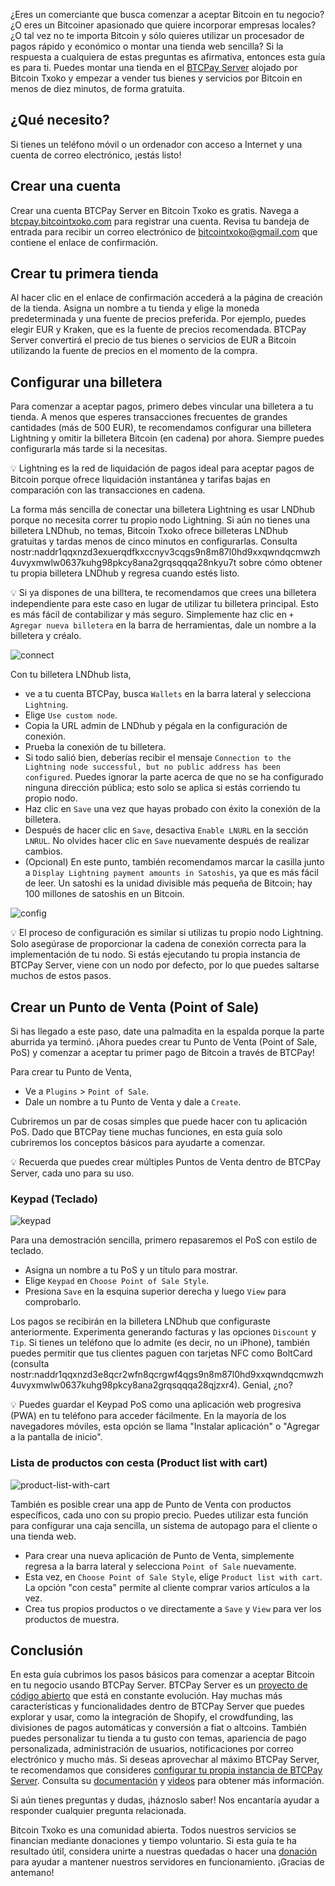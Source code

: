 ¿Eres un comerciante que busca comenzar a aceptar Bitcoin en tu negocio? ¿O eres un Bitcoiner apasionado que quiere incorporar empresas locales? ¿O tal vez no te importa Bitcoin y sólo quieres utilizar un procesador de pagos rápido y económico o montar una tienda web sencilla? Si la respuesta a cualquiera de estas preguntas es afirmativa, entonces esta guía es para ti. Puedes montar una tienda en el  [BTCPay Server](https://btcpayserver.org/) alojado por Bitcoin Txoko y empezar a vender tus bienes y servicios por Bitcoin en menos de diez minutos, de forma gratuita.
## ¿Qué necesito?
Si tienes un teléfono móvil o un ordenador con acceso a Internet y una cuenta de correo electrónico, ¡estás listo!
## Crear una cuenta
Crear una cuenta BTCPay Server en Bitcoin Txoko es gratis. Navega a [btcpay.bitcointxoko.com](https://btcpay.bitcointxoko.com) para registrar una cuenta. Revisa tu bandeja de entrada para recibir un correo electrónico de bitcointxoko@gmail.com que contiene el enlace de confirmación.
## Crear tu primera tienda
Al hacer clic en el enlace de confirmación accederá a la página de creación de la tienda. Asigna un nombre a tu tienda y elige la moneda predeterminada y una fuente de precios preferida. Por ejemplo, puedes elegir EUR y Kraken, que es la fuente de precios recomendada. BTCPay Server convertirá el precio de tus bienes o servicios de EUR a Bitcoin utilizando la fuente de precios en el momento de la compra.
## Configurar una billetera
Para comenzar a aceptar pagos, primero debes vincular una billetera a tu tienda. A menos que esperes transacciones frecuentes de grandes cantidades (más de 500 EUR), te recomendamos configurar una billetera Lightning y omitir la billetera Bitcoin (en cadena) por ahora. Siempre puedes configurarla más tarde si la necesitas. 

💡 Lightning es la red de liquidación de pagos ideal para aceptar pagos de Bitcoin porque ofrece liquidación instantánea y tarifas bajas en comparación con las transacciones en cadena. 

La forma más sencilla de conectar una billetera Lightning es usar LNDhub porque no necesita correr tu propio nodo Lightning. Si aún no tienes una billetera LNDhub, no temas, Bitcoin Txoko ofrece billeteras LNDhub gratuitas y tardas menos de cinco minutos en configurarlas. Consulta nostr:naddr1qqxnzd3exuerqdfkxccnyv3cqgs9n8m87l0hd9xxqwndqcmwzh4uvyxmwlw0637kuhg98pkcy8ana2grqsqqqa28nkyu7t sobre cómo obtener tu propia billetera LNDhub y regresa cuando estés listo.

💡 Si ya dispones de una billtera, te recomendamos que crees una billetera independiente para este caso en lugar de utilizar tu billetera principal. Esto es más fácil de contabilizar y más seguro. Simplemente haz clic en `+ Agregar nueva billetera` en la barra de herramientas, dale un nombre a la billetera y créalo.

![connect](https://cdn.satellite.earth/038642b9f6e77623b7affb20adfce5af46a64d9cecb53c1cb651043a88a72597.webp)

Con tu billetera LNDhub lista, 
- ve a tu cuenta BTCPay, busca `Wallets` en la barra lateral y selecciona `Lightning`.
- Elige `Use custom node`. 
- Copia la URL admin de LNDhub y pégala en la configuración de conexión.
- Prueba la conexión de tu billetera.
- Si todo salió bien, deberías recibir el mensaje `Connection to the Lightning node successful, but no public address has been configured`. Puedes ignorar la parte acerca de que no se ha configurado ninguna dirección pública; esto solo se aplica si estás corriendo tu propio nodo.
- Haz clic en `Save` una vez que hayas probado con éxito la conexión de la billetera.
- Después de hacer clic en `Save`, desactiva `Enable LNURL` en la sección `LNRUL`. No olvides hacer clic en `Save` nuevamente después de realizar cambios. 
- (Opcional) En este punto, también recomendamos marcar la casilla junto a `Display Lightning payment amounts in Satoshis`, ya que es más fácil de leer. Un satoshi es la unidad divisible más pequeña de Bitcoin; hay 100 millones de satoshis en un Bitcoin. 

![config](https://cdn.satellite.earth/d0f30a95573894f674dd7e21646e583bcc69f1a5179556b8cc7853de1cf1bb02.webp)

💡 El proceso de configuración es similar si utilizas tu propio nodo Lightning. Solo asegúrase de proporcionar la cadena de conexión correcta para la implementación de tu nodo. Si estás ejecutando tu propia instancia de BTCPay Server, viene con un nodo por defecto, por lo que puedes saltarse muchos de estos pasos. 
## Crear un Punto de Venta (Point of Sale)
Si has llegado a este paso, date una palmadita en la espalda porque la parte aburrida ya terminó. ¡Ahora puedes crear tu Punto de Venta (Point of Sale, PoS) y comenzar a aceptar tu primer pago de Bitcoin a través de BTCPay!

Para crear tu Punto de Venta, 
- Ve a `Plugins` > `Point of Sale`. 
- Dale un nombre a tu Punto de Venta y dale a `Create`. 

Cubriremos un par de cosas simples que puede hacer con tu aplicación PoS. Dado que BTCPay tiene muchas funciones, en esta guía solo cubriremos los conceptos básicos para ayudarte a comenzar.

💡 Recuerda que puedes crear múltiples Puntos de Venta dentro de BTCPay Server, cada uno para su uso.
### Keypad (Teclado)
![keypad](https://cdn.satellite.earth/019bd809f089c02d44a10d1824a9226b89d0199f4eeef06d09f859fce1b97310.webp)

Para una demostración sencilla, primero repasaremos el PoS con estilo de teclado.

- Asigna un nombre a tu PoS y un título para mostrar. 
- Elige `Keypad` en `Choose Point of Sale Style`. 
- Presiona `Save` en la esquina superior derecha y luego `View` para comprobarlo. 

Los pagos se recibirán en la billetera LNDhub que configuraste anteriormente. Experimenta generando facturas y las opciones `Discount` y `Tip`. Si tienes un teléfono que lo admite (es decir, no un iPhone), también puedes permitir que tus clientes paguen con tarjetas NFC como BoltCard (consulta nostr:naddr1qqxnzd3e8qcr2wfn8qcrgwf4qgs9n8m87l0hd9xxqwndqcmwzh4uvyxmwlw0637kuhg98pkcy8ana2grqsqqqa28qjzxr4). Genial, ¿no?

💡 Puedes guardar el Keypad PoS como una aplicación web progresiva (PWA) en tu teléfono para acceder fácilmente. En la mayoría de los navegadores móviles, esta opción se llama "Instalar aplicación" o "Agregar a la pantalla de inicio". 
### Lista de productos con cesta (Product list with cart)
![product-list-with-cart](https://cdn.satellite.earth/3f7572de5585455096375bf05ead665f2172f6c0dd3b2caa8f67e79f30b13b4e.webp)

También es posible crear una app de Punto de Venta con productos específicos, cada uno con su propio precio. Puedes utilizar esta función para configurar una caja sencilla, un sistema de autopago para el cliente o una tienda web.

- Para crear una nueva aplicación de Punto de Venta, simplemente regresa a la barra lateral y selecciona `Point of Sale` nuevamente. 
- Esta vez, en `Choose Point of Sale Style`, elige `Product list with cart`. La opción "con cesta" permite al cliente comprar varios artículos a la vez. 
- Crea tus propios productos o ve directamente a `Save` y `View` para ver los productos de muestra.
## Conclusión
En esta guía cubrimos los pasos básicos para comenzar a aceptar Bitcoin en tu negocio usando BTCPay Server. BTCPay Server es un [proyecto de código abierto](https://github.com/btcpayserver/btcpayserver) que está en constante evolución. Hay muchas más características y funcionalidades dentro de BTCPay Server que puedes explorar y usar, como la integración de Shopify, el crowdfunding, las divisiones de pagos automáticas y conversión a fiat o altcoins. También puedes personalizar tu tienda a tu gusto con temas, apariencia de pago personalizada, administración de usuarios, notificaciones por correo electrónico y mucho más. Si deseas aprovechar al máximo BTCPay Server, te recomendamos que consideres [configurar tu propia instancia de BTCPay Server](https://docs.btcpayserver.org/Deployment/). Consulta su [documentación](https://github.com/btcpayserver/btcpayserver) y [videos](https://www.youtube.com/@BTCPayServer) para obtener más información.

Si aún tienes preguntas y dudas, ¡háznoslo saber! Nos encantaría ayudar a responder cualquier pregunta relacionada. 

Bitcoin Txoko es una comunidad abierta. Todos nuestros servicios se financian mediante donaciones y tiempo voluntario. Si esta guía te ha resultado útil, considera unirte a nuestras quedadas o hacer una [donación](https://fund.bitcointxoko.com/) para ayudar a mantener nuestros servidores en funcionamiento. ¡Gracias de antemano!
